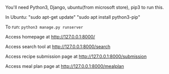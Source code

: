 You'll need Python3, Django, ubuntu(from microsoft store), pip3 to run this.

In Ubuntu:
"sudo apt-get update"
"sudo apt install python3-pip"

To run: `python3 manage.py runserver`

Access homepage at http://127.0.0.1:8000/

Access search tool at http://127.0.0.1:8000/search

Access recipe submission page at http://127.0.0.1:8000/submission

Access meal plan page at http://127.0.0.1:8000/mealplan
